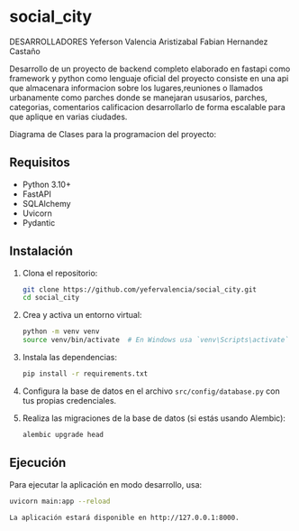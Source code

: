 # social_city

DESARROLLADORES
Yeferson Valencia Aristizabal
Fabian Hernandez Castaño

Desarrollo de un proyecto de backend completo elaborado en fastapi como framework y python como lenguaje oficial del proyecto
consiste en una api que almacenara informacion sobre los lugares,reuniones o llamados urbanamente como parches donde se manejaran ususarios, parches, categorias, comentarios calificacion desarrollarlo de forma escalable para que aplique en varias ciudades.

Diagrama de Clases para la programacion del proyecto:


## Requisitos

- Python 3.10+
- FastAPI
- SQLAlchemy
- Uvicorn
- Pydantic

## Instalación

1. Clona el repositorio:
    ```sh
    git clone https://github.com/yefervalencia/social_city.git
    cd social_city
    ```

2. Crea y activa un entorno virtual:
    ```sh
    python -m venv venv
    source venv/bin/activate  # En Windows usa `venv\Scripts\activate`
    ```

3. Instala las dependencias:
    ```sh
    pip install -r requirements.txt
    ```

4. Configura la base de datos en el archivo `src/config/database.py` con tus propias credenciales.

5. Realiza las migraciones de la base de datos (si estás usando Alembic):
    ```sh
    alembic upgrade head
    ```

## Ejecución

Para ejecutar la aplicación en modo desarrollo, usa:

```sh
uvicorn main:app --reload

La aplicación estará disponible en http://127.0.0.1:8000.



